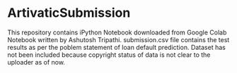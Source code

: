 # ArtivaticSubmission
This repository contains iPython Notebook downloaded from Google Colab Notebook written by Ashutosh Tripathi.
submission.csv file contains the test results as per the poblem statement of loan default prediction.
Dataset has not been included because copyright status of data is not clear to the uploader as of now.
